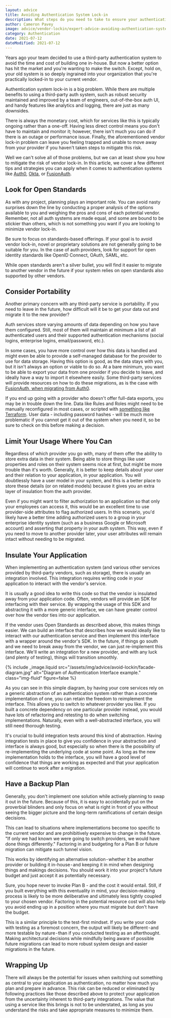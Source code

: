 ```yaml
---
layout: advice
title: Avoiding Authentication System Lock-in
description: What steps do you need to take to ensure your authentication system can scale?
author: Cameron Pavey
image: advice/vendor-lockin/expert-advice-avoiding-authentication-system-lock-in-header-image.png
category: Authentication
date: 2021-07-12
dateModified: 2021-07-12
---
```


Years ago your team decided to use a third-party authentication system to avoid the time and cost of building one in-house. But now a better option has hit the market and you're wanting to make the switch. Except, hold on, your old system is so deeply ingrained into your organization that you're practically locked-in to your current vendor.

Authentication system lock-in is a big problem. While there are multiple benefits to using a third-party auth system, such as robust security maintained and improved by a team of engineers, out-of-the-box auth UI, and handy features like analytics and logging, there are just as many downsides. 

There is always the monetary cost, which for services like this is typically ongoing rather than a one-off. Having less direct control means you don't have to maintain and monitor it; however, there isn't much you can do if there is an outage or performance issue. Finally, the aforementioned vendor lock-in problem can leave you feeling trapped and unable to move away from your provider if you haven't taken steps to mitigate this risk.

Well we can't solve all of those problems, but we can at least show you how to mitigate the risk of vendor lock-in. In this article, we cover a few different tips and strategies you can apply  when it comes to authentication systems like [Auth0](https://auth0.com/), [Okta](https://www.okta.com/), or [FusionAuth](https://fusionauth.io/).

## Look for Open Standards

As with any project, planning plays an important role. You can avoid nasty surprises down the line by conducting a proper analysis of the options available to you and weighing the pros and cons of each potential vendor. Remember, not all auth systems are made equal, and some are bound to be stickier than others, which is not something you want if you are looking to minimize vendor lock-in.

Be sure to focus on standards-based offerings. If your goal is to avoid vendor lock-in, novel or proprietary solutions are not generally going to be suitable for you. In the case of auth providers, look for support for open identity standards like OpenID Connect, OAuth, SAML, etc. 

While open standards aren't a silver bullet, you will find it easier to migrate to another vendor in the future if your system relies on open standards also supported by other vendors.

## Consider Portability

Another primary concern with any third-party service is portability. If you need to leave in the future, how difficult will it be to get your data out and migrate it to the new provider? 

Auth services store varying amounts of data depending on how you have them configured. Still, most of them will maintain at minimum a list of all authenticated users and their supported authentication mechanisms (social logins, enterprise logins, email/password, etc.).
 
In some cases, you have more control over how this data is handled and might even be able to provide a self-managed database for the provider to use for data storage. Having this option is good, as the data stays with you, but it isn't always an option or viable to do so. At a bare minimum, you want to be able to export your data from one provider if you decide to leave, and ideally have a way to import it elsewhere easily. Some third-party services will provide resources on how to do these migrations, as is the case with [FusionAuth, when migrating from Auth0](/auth0-migration).

If you end up going with a provider who doesn't offer full-data exports, you may be in trouble down the line. Data like Rules and Roles might need to be manually reconfigured in most cases, or scripted with [something like Terraform](https://registry.terraform.io/providers/alexkappa/auth0/latest/docs). User data - including password hashes - will be much more problematic if you cannot get it out of the system when you need it, so be sure to check on this before making a decision.

## Limit Your Usage Where You Can

Regardless of which provider you go with, many of them offer the ability to store extra data in their system. Being able to store things like user properties and roles on their system seems nice at first, but might be more trouble than it's worth. Generally, it is better to keep details about your user and their relation to your application, in your application. You will doubtlessly have a user model in your system, and this is a better place to store these details (or on related models) because it gives you an extra layer of insulation from the auth provider. 

Even if you might want to filter authorization to an application so that only your employees can access it, this would be an excellent time to use provider-side attributes to flag authorized users. In this scenario, you'd likely have a better time adding authorized users to a group in your enterprise identity system (such as a business Google or Microsoft account) and asserting that property in your auth system. This way, even if you need to move to another provider later, your user attributes will remain intact without needing to be migrated.

## Insulate Your Application

When implementing an authentication system (and various other services provided by third-party vendors, such as storage), there is usually an integration involved. This integration requires writing code in your application to interact with the vendor's service.

It is usually a good idea to write this code so that the vendor is insulated away from your application code. Often, vendors will provide an SDK for interfacing with their service. By wrapping the usage of this SDK and abstracting it with a more generic interface, we can have greater control over how the vendor ties into our application.

If the vendor uses Open Standards as described above, this makes things easier. We can build an interface that describes how we would ideally like to interact with our authentication service and then implement this interface with a wrapper around the vendor's SDK. In the future, if things go south and we need to break away from the vendor, we can just re-implement this interface. We'll write an integration for a new provider, and with any luck (and plenty of testing), things will transition smoothly.

{% include _image.liquid src="/assets/img/advice/avoid-lockin/facade-diagram.jpg" alt="Diagram of Authentication Interface example." class="img-fluid" figure=false %}

As you can see in this simple diagram, by having your core services rely on a generic abstraction of an authentication system rather than a concrete implementation of one, you can retain the freedom to reimplement the interface. This allows you to switch to whatever provider you like. If you built a concrete dependency on one particular provider instead, you would have lots of refactoring and retesting to do when switching implementations. Naturally, even with a well-abstracted interface, you will still need thorough testing.

It's crucial to build integration tests around this kind of abstraction. Having integration tests in place to give you confidence in your abstraction and interface is always good, but especially so when there is the possibility of re-implementing the underlying code at some point. As long as the new implementation holds to the interface, you will have a good level of confidence that things are working as expected and that your application will continue to work after a migration.

## Have a Backup Plan

Generally, you don't implement one solution while actively planning to swap it out in the future. Because of this, it is easy to accidentally put on the proverbial blinders and only focus on what is right in front of you without seeing the bigger picture and the long-term ramifications of certain design decisions. 

This can lead to situations where implementations become too specific to the current vendor and are prohibitively expensive to change in the future. "If only we had known we were going to switch providers, we would have done things differently." Factoring in and budgeting for a Plan B or future migration can mitigate such tunnel vision.

This works by identifying an alternative solution - whether it be another provider or building it in-house - and keeping it in mind when designing things and makings decisions. You should work it into your project's future budget and just accept it as potentially necessary.

Sure, you hope never to invoke Plan B - and the cost it would entail. Still, if you built everything with this eventuality in mind, your decision-making process is likely to be more deliberative and ultimately less tightly coupled to your chosen vendor. Factoring in the potential resource cost will also help you avoid ending up in a position where you must migrate but don't have the budget. 

This is a similar principle to the test-first mindset. If you write your code with testing as a foremost concern, the output will likely be different - and more testable by nature - than if you conducted testing as an afterthought. Making architectural decisions while mindfully being aware of possible future migrations can lead to more robust system design and easier migrations in the future.


## Wrapping Up

There will always be the potential for issues when switching out something as central to your application as authentication, no matter how much you plan and prepare in advance. This risk can be reduced or eliminated by following practices like those described above to protect your application from the uncertainty inherent to third-party integrations. The value that using a service like this brings is not to be understated, as long as you understand the risks and take appropriate measures to minimize them.

